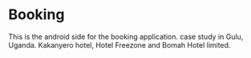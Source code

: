 # Booking
This is the android side for the booking application. case study in Gulu, Uganda. Kakanyero hotel, Hotel Freezone and 
Bomah Hotel limited.

